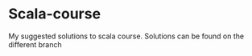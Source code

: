 # Scala-course
My suggested solutions to scala course. Solutions can be found on the different branch
